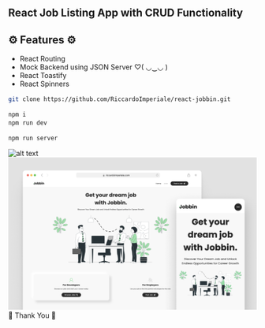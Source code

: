 ## React Job Listing App with CRUD Functionality

## ⚙️ Features ⚙️
- React Routing
- Mock Backend using JSON Server ♡( ◡‿◡ )
- React Toastify
- React Spinners

```zsh
git clone https://github.com/RiccardoImperiale/react-jobbin.git
```

```zsh
npm i
npm run dev
```

```zsh
npm run server
```

![alt text](./public/video.gif)
![alt text](./public/screen.png)
🗿 Thank You 🗿